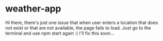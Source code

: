 # weather-app


Hi there, there's just one issue that when user enters a location that does not exist or that are not available, the page fails to load.
Just go to the terminal and use npm start again :)
I'll fix this soon...
